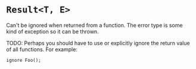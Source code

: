 # `Result<T, E>`

Can't be ignored when returned from a function. The error type is some kind of exception so it can be thrown.

TODO:
Perhaps you should have to use or explicitly ignore the return value of all functions.  For example:

	ignore Foo();
